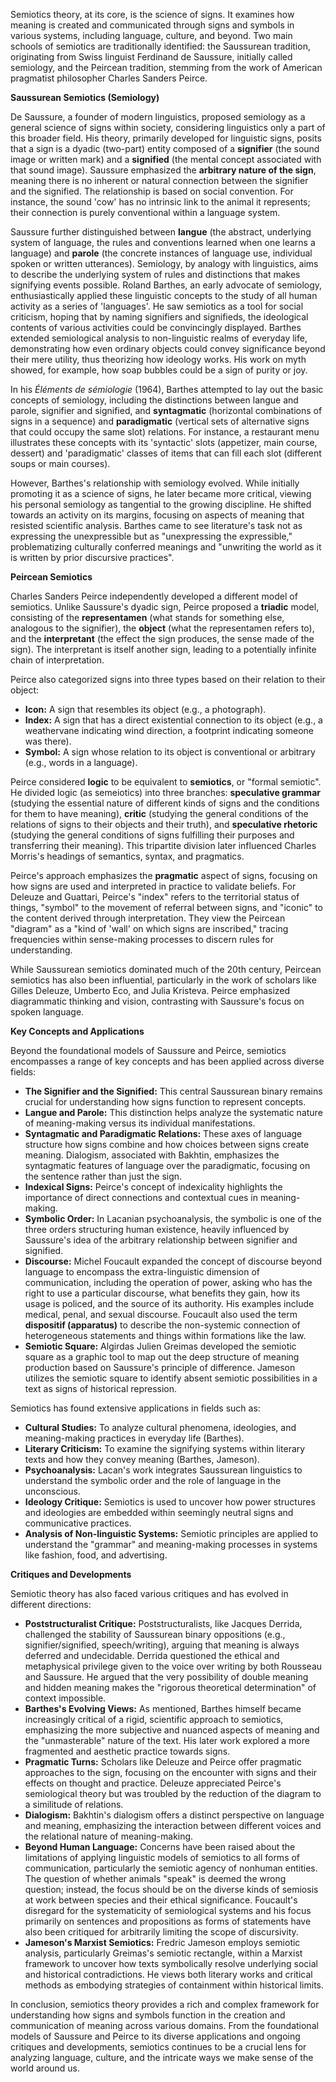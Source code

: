 Semiotics theory, at its core, is the science of signs. It examines how meaning is created and communicated through signs and symbols in various systems, including language, culture, and beyond. Two main schools of semiotics are traditionally identified: the Saussurean tradition, originating from Swiss linguist Ferdinand de Saussure, initially called semiology, and the Peircean tradition, stemming from the work of American pragmatist philosopher Charles Sanders Peirce.

**Saussurean Semiotics (Semiology)**

De Saussure, a founder of modern linguistics, proposed semiology as a general science of signs within society, considering linguistics only a part of this broader field. His theory, primarily developed for linguistic signs, posits that a sign is a dyadic (two-part) entity composed of a **signifier** (the sound image or written mark) and a **signified** (the mental concept associated with that sound image). Saussure emphasized the **arbitrary nature of the sign**, meaning there is no inherent or natural connection between the signifier and the signified. The relationship is based on social convention. For instance, the sound 'cow' has no intrinsic link to the animal it represents; their connection is purely conventional within a language system.

Saussure further distinguished between **langue** (the abstract, underlying system of language, the rules and conventions learned when one learns a language) and **parole** (the concrete instances of language use, individual spoken or written utterances). Semiology, by analogy with linguistics, aims to describe the underlying system of rules and distinctions that makes signifying events possible. Roland Barthes, an early advocate of semiology, enthusiastically applied these linguistic concepts to the study of all human activity as a series of 'languages'. He saw semiotics as a tool for social criticism, hoping that by naming signifiers and signifieds, the ideological contents of various activities could be convincingly displayed. Barthes extended semiological analysis to non-linguistic realms of everyday life, demonstrating how even ordinary objects could convey significance beyond their mere utility, thus theorizing how ideology works. His work on myth showed, for example, how soap bubbles could be a sign of purity or joy.

In his _Éléments de sémiologie_ (1964), Barthes attempted to lay out the basic concepts of semiology, including the distinctions between langue and parole, signifier and signified, and **syntagmatic** (horizontal combinations of signs in a sequence) and **paradigmatic** (vertical sets of alternative signs that could occupy the same slot) relations. For instance, a restaurant menu illustrates these concepts with its 'syntactic' slots (appetizer, main course, dessert) and 'paradigmatic' classes of items that can fill each slot (different soups or main courses).

However, Barthes's relationship with semiology evolved. While initially promoting it as a science of signs, he later became more critical, viewing his personal semiology as tangential to the growing discipline. He shifted towards an activity on its margins, focusing on aspects of meaning that resisted scientific analysis. Barthes came to see literature's task not as expressing the unexpressible but as "unexpressing the expressible," problematizing culturally conferred meanings and "unwriting the world as it is written by prior discursive practices".

**Peircean Semiotics**

Charles Sanders Peirce independently developed a different model of semiotics. Unlike Saussure's dyadic sign, Peirce proposed a **triadic** model, consisting of the **representamen** (what stands for something else, analogous to the signifier), the **object** (what the representamen refers to), and the **interpretant** (the effect the sign produces, the sense made of the sign). The interpretant is itself another sign, leading to a potentially infinite chain of interpretation.

Peirce also categorized signs into three types based on their relation to their object:

- **Icon:** A sign that resembles its object (e.g., a photograph).
- **Index:** A sign that has a direct existential connection to its object (e.g., a weathervane indicating wind direction, a footprint indicating someone was there).
- **Symbol:** A sign whose relation to its object is conventional or arbitrary (e.g., words in a language).

Peirce considered **logic** to be equivalent to **semiotics**, or "formal semiotic". He divided logic (as semeiotics) into three branches: **speculative grammar** (studying the essential nature of different kinds of signs and the conditions for them to have meaning), **critic** (studying the general conditions of the relations of signs to their objects and their truth), and **speculative rhetoric** (studying the general conditions of signs fulfilling their purposes and transferring their meaning). This tripartite division later influenced Charles Morris's headings of semantics, syntax, and pragmatics.

Peirce's approach emphasizes the **pragmatic** aspect of signs, focusing on how signs are used and interpreted in practice to validate beliefs. For Deleuze and Guattari, Peirce's "index" refers to the territorial status of things, "symbol" to the movement of referral between signs, and "iconic" to the content derived through interpretation. They view the Peircean "diagram" as a "kind of 'wall' on which signs are inscribed," tracing frequencies within sense-making processes to discern rules for understanding.

While Saussurean semiotics dominated much of the 20th century, Peircean semiotics has also been influential, particularly in the work of scholars like Gilles Deleuze, Umberto Eco, and Julia Kristeva. Peirce emphasized diagrammatic thinking and vision, contrasting with Saussure's focus on spoken language.

**Key Concepts and Applications**

Beyond the foundational models of Saussure and Peirce, semiotics encompasses a range of key concepts and has been applied across diverse fields:

- **The Signifier and the Signified:** This central Saussurean binary remains crucial for understanding how signs function to represent concepts.
- **Langue and Parole:** This distinction helps analyze the systematic nature of meaning-making versus its individual manifestations.
- **Syntagmatic and Paradigmatic Relations:** These axes of language structure how signs combine and how choices between signs create meaning. Dialogism, associated with Bakhtin, emphasizes the syntagmatic features of language over the paradigmatic, focusing on the sentence rather than just the sign.
- **Indexical Signs:** Peirce's concept of indexicality highlights the importance of direct connections and contextual cues in meaning-making.
- **Symbolic Order:** In Lacanian psychoanalysis, the symbolic is one of the three orders structuring human existence, heavily influenced by Saussure's idea of the arbitrary relationship between signifier and signified.
- **Discourse:** Michel Foucault expanded the concept of discourse beyond language to encompass the extra-linguistic dimension of communication, including the operation of power, asking who has the right to use a particular discourse, what benefits they gain, how its usage is policed, and the source of its authority. His examples include medical, penal, and sexual discourse. Foucault also used the term **dispositif (apparatus)** to describe the non-systemic connection of heterogeneous statements and things within formations like the law.
- **Semiotic Square:** Algirdas Julien Greimas developed the semiotic square as a graphic tool to map out the deep structure of meaning production based on Saussure's principle of difference. Jameson utilizes the semiotic square to identify absent semiotic possibilities in a text as signs of historical repression.

Semiotics has found extensive applications in fields such as:

- **Cultural Studies:** To analyze cultural phenomena, ideologies, and meaning-making practices in everyday life (Barthes).
- **Literary Criticism:** To examine the signifying systems within literary texts and how they convey meaning (Barthes, Jameson).
- **Psychoanalysis:** Lacan's work integrates Saussurean linguistics to understand the symbolic order and the role of language in the unconscious.
- **Ideology Critique:** Semiotics is used to uncover how power structures and ideologies are embedded within seemingly neutral signs and communicative practices.
- **Analysis of Non-linguistic Systems:** Semiotic principles are applied to understand the "grammar" and meaning-making processes in systems like fashion, food, and advertising.

**Critiques and Developments**

Semiotic theory has also faced various critiques and has evolved in different directions:

- **Poststructuralist Critique:** Poststructuralists, like Jacques Derrida, challenged the stability of Saussurean binary oppositions (e.g., signifier/signified, speech/writing), arguing that meaning is always deferred and undecidable. Derrida questioned the ethical and metaphysical privilege given to the voice over writing by both Rousseau and Saussure. He argued that the very possibility of double meaning and hidden meaning makes the "rigorous theoretical determination" of context impossible.
- **Barthes's Evolving Views:** As mentioned, Barthes himself became increasingly critical of a rigid, scientific approach to semiotics, emphasizing the more subjective and nuanced aspects of meaning and the "unmasterable" nature of the text. His later work explored a more fragmented and aesthetic practice towards signs.
- **Pragmatic Turns:** Scholars like Deleuze and Peirce offer pragmatic approaches to the sign, focusing on the encounter with signs and their effects on thought and practice. Deleuze appreciated Peirce's semiological theory but was troubled by the reduction of the diagram to a similitude of relations.
- **Dialogism:** Bakhtin's dialogism offers a distinct perspective on language and meaning, emphasizing the interaction between different voices and the relational nature of meaning-making.
- **Beyond Human Language:** Concerns have been raised about the limitations of applying linguistic models of semiotics to all forms of communication, particularly the semiotic agency of nonhuman entities. The question of whether animals "speak" is deemed the wrong question; instead, the focus should be on the diverse kinds of semiosis at work between species and their ethical significance. Foucault's disregard for the systematicity of semiological systems and his focus primarily on sentences and propositions as forms of statements have also been critiqued for arbitrarily limiting the scope of discursivity.
- **Jameson's Marxist Semiotics:** Fredric Jameson employs semiotic analysis, particularly Greimas's semiotic rectangle, within a Marxist framework to uncover how texts symbolically resolve underlying social and historical contradictions. He views both literary works and critical methods as embodying strategies of containment within historical limits.

In conclusion, semiotics theory provides a rich and complex framework for understanding how signs and symbols function in the creation and communication of meaning across various domains. From the foundational models of Saussure and Peirce to its diverse applications and ongoing critiques and developments, semiotics continues to be a crucial lens for analyzing language, culture, and the intricate ways we make sense of the world around us.